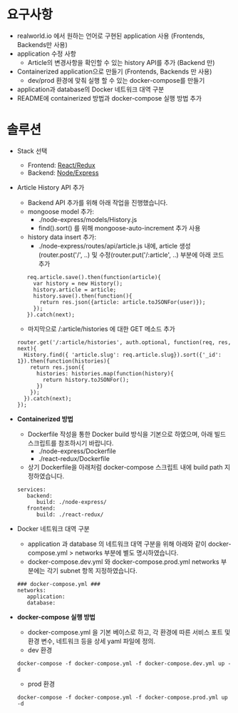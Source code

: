 # 요구사항

* realworld.io 에서 원하는 언어로 구현된 application 사용 (Frontends, Backends만 사용)
* application 수정 사항
   - Article의 변경사항을 확인할 수 있는 history API를 추가 (Backend 만)
* Containerized application으로 만들기 (Frontends, Backends 만 사용)
   - dev/prod 환경에 맞춰 실행 할 수 있는 docker-compose를 만들기
* application과 database의 Docker 네트워크 대역 구분
* README에 containerized 방법과 docker-compose 실행 방법 추가

# 솔루션

* Stack 선택 
   - Frontend: [React/Redux](https://github.com/gothinkster/react-redux-realworld-example-app)
   - Backend: [Node/Express](https://github.com/gothinkster/node-express-realworld-example-app)

* Article History API 추가
   - Backend API 추가를 위해 아래 작업을 진행했습니다. 
   - mongoose model 추가: 
     - ./node-express/models/History.js 
     - find().sort() 를 위해 mongoose-auto-increment 추가 사용
   - history data insert 추가: 
     - ./node-express/routes/api/article.js 내에, article 생성(router.post('/', ..) 및 수정(router.put('/:article', ..) 부분에 아래 코드 추가
   ```
      req.article.save().then(function(article){
        var history = new History();
        history.article = article;
        history.save().then(function(){
          return res.json({article: article.toJSONFor(user)});
        });
      }).catch(next);
   ```
   - 마지막으로 /:article/histories 에 대한 GET 메소드 추가
   ```
   router.get('/:article/histories', auth.optional, function(req, res, next){
     History.find({ 'article.slug': req.article.slug}).sort({'_id': 1}).then(function(histories){
       return res.json({
         histories: histories.map(function(history){
           return history.toJSONFor();
         })
       });
     }).catch(next);
   });
   ```

* **Containerized 방법**
   - Dockerfile 작성을 통한 Docker build 방식을 기본으로 하였으며, 아래 빌드 스크립트를 참조하시기 바랍니다. 
     - ./node-express/Dockerfile 
     - ./react-redux/Dockerfile 
   - 상기 Dockerfile을 아래처럼 docker-compose 스크립트 내에 build path 지정하였습니다. 
   ```
   services:
      backend:
         build: ./node-express/
      frontend:
         build: ./react-redux/      
   ```

* Docker 네트워크 대역 구분
   - application 과 database 의 네트워크 대역 구분을 위해 아래와 같이 docker-compose.yml > networks 부분에 별도 명시하였습니다. 
   - docker-compose.dev.yml 와 docker-compose.prod.yml networks 부분에는 각기 subnet 항목 지정하였습니다. 
   ```
   ### docker-compose.yml ###
   networks:
      application:
      database:
   ```

* **docker-compose 실행 방법**
   - docker-compose.yml 을 기본 베이스로 하고, 각 환경에 따른 서비스 포트 및 환경 변수, 네트워크 등을 상세 yaml 파일에 정의. 
   - dev 환경
   ```
   docker-compose -f docker-compose.yml -f docker-compose.dev.yml up -d
   ```
   - prod 환경
   ```
   docker-compose -f docker-compose.yml -f docker-compose.prod.yml up -d
   ```
